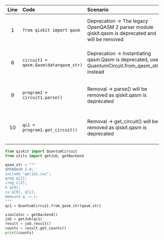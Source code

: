 | Line | Code | Scenario | Reference | Artifact | Refactoring |   
| :--: | :--- | :------- | :-------: | :------- | :---------- | 
| 1 | `from qiskit import qasm` | Deprecation -> The legacy OpenQASM 2 parser module qiskit.qasm is deprecated and will be removed | qrn_ddbb-1ff0d2a4-05b0-4eb6-87ae-fe09d97a40e6 | qiskit.qasm | `from qiskit import QuantumCircuit` |
| 8 | `circuit1 = qasm.Qasm(data=qasm_str)` | Deprecation -> Instantiating qasm.Qasm is deprecated, use QuantumCircuit.from_qasm_str instead | qrn_ddbb-1ff0d2a4-05b0-4eb6-87ae-fe09d97a40e6 | qasm.Qasm | `qc1 = QuantumCircuit.from_qasm_str(qasm_str)` |
| 9 | `program1 = circuit1.parse()` | Removal -> parse() will be removed as qiskit.qasm is deprecated | qrn_ddbb-1ff0d2a4-05b0-4eb6-87ae-fe09d97a40e6 | parse() |  |
| 10 | `qc1 = program1.get_circuit()` | Removal -> get_circuit() will be removed as qiskit.qasm is deprecated | qrn_ddbb-1ff0d2a4-05b0-4eb6-87ae-fe09d97a40e6 | get_circuit() |  |

```python
from qiskit import QuantumCircuit
from utils import getJob, getBackend

qasm_str = """
OPENQASM 2.0;
include "qelib1.inc";
qreg q[2];
creg c[2];
h q[0];
cx q[0], q[1];
measure q -> c;
"""
qc1 = QuantumCircuit.from_qasm_str(qasm_str)

simulator = getBackend()
job = getJob(qc1)
result = job.result()
counts = result.get_counts()
print(counts)
```
